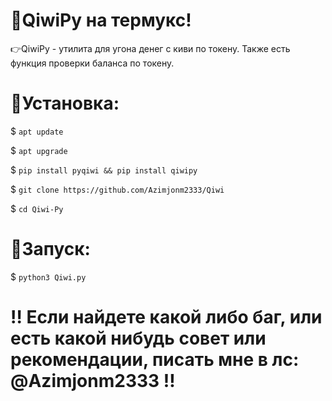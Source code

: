 # 🥝QiwiPy на термукс!

👉QiwiPy - утилита для угона денег с киви по токену. Также есть функция проверки баланса по токену.

# 📍Установка:

$ `apt update`

$ `apt upgrade`

$ `pip install pyqiwi && pip install qiwipy`

$ `git clone https://github.com/Azimjonm2333/Qiwi`

$ `cd Qiwi-Py`

# 📍Запуск:

$ `python3 Qiwi.py`

# ‼️ Если найдете какой либо баг, или есть какой нибудь совет или рекомендации, писать мне в лс: @Azimjonm2333 ‼️
